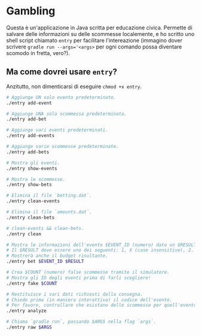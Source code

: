 # Gambling

Questa è un'applicazione in Java scritta per educazione civica. Permette di salvare delle informazioni su delle scommesse localemente, e ho scritto uno shell script chiamato `entry` per facilitare l'intereazione (immagino dover scrivere `gradle run --args='<args>` per ogni comando possa diventare scomodo in fretta, vero?).

## Ma come dovrei usare `entry`?

Anzitutto, non dimenticarsi di eseguire `chmod +x entry`.

```sh
# Aggiunge UN solo evento predeterminato.
./entry add-event 

# Aggiunge UNA sola scommessa predeterminata.
./entry add-bet 

# Aggiunge vari eventi predeterminati.
./entry add-events 

# Aggiunge varie scommesse predeterminate.
./entry add-bets 

# Mostra gli eventi.
./entry show-events 

# Mostra le scommesse.
./entry show-bets 

# Elimina il file `betting.dat`.
./entry clean-events 

# Elimina il file `amounts.dat`.
./entry clean-bets 

# clean-events && clean-bets.
./entry clean 

# Mostra le informazioni dell'evento $EVENT_ID (numero) dato un $RESULT.
# Il $RESULT deve essere uno dei seguenti: 1, X (case insensitive), 2.
# Mostrerà anche il budget risultante.
./entry bet $EVENT_ID $RESULT 

# Crea $COUNT (numero) false scommesse tramite il simulatore.
# Mostra gli ID degli eventi prima di farli scegliere!
./entry fake $COUNT

# Restituisce i vari dati richiesti dalla consegna.
# Chiede prima (in maniera interattiva) il codice dell'evento.
# Per favore, controllare che esistano delle scommesse per quell'evento!
./entry analyze

# Chiama `gradle run`, passando $ARGS nella flag `args`.
./entry raw $ARGS
```
